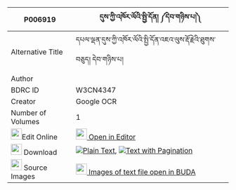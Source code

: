 |P006919|དུས་ཀྱི་འཁོར་ལོའི་སྤྱི་དོན། ༼དེབ་གཉིས་པ།༽ 
| --- | --- 
|Alternative Title |དཔལ་ལྡན་དུས་ཀྱི་འཁོར་ལོའི་སྤྱི་དོན་འཇའ་ལུས་རྡོ་རྗེའི་ཐུགས་བཅུད། དེབ་གཉིས་པ།
|Author | 
|BDRC ID | W3CN4347
|Creator | Google OCR
|Number of Volumes| 1
|<img width="25" src="https://img.icons8.com/color/25/000000/edit-property.png">Edit Online| [<img width="25" src="https://avatars.githubusercontent.com/u/45091458?s=200&v=4"> Open in Editor](http://editor.openpecha.org/P006919)
|<img width="25" src="https://img.icons8.com/fluent/48/000000/download-2.png"/>  Download | [![](https://img.icons8.com/color/20/000000/txt.png)Plain Text](https://github.com/Openpecha/P006919/releases/download/v1/du_kyi_khorlo_i_chidon_deb_nyi_plain_P006919.zip), [![](https://img.icons8.com/color/20/000000/txt.png)Text with Pagination](https://github.com/Openpecha/P006919/releases/download/v1/du_kyi_khorlo_i_chidon_deb_nyi_pages_P006919.zip)
|<img width="25" src="https://img.icons8.com/plasticine/100/000000/pictures-folder.png"/>  Source Images | [<img width="25" src="https://library.bdrc.io/icons/BUDA-small.svg"> Images of text file open in BUDA](https://library.bdrc.io/show/bdr:W3CN4347)